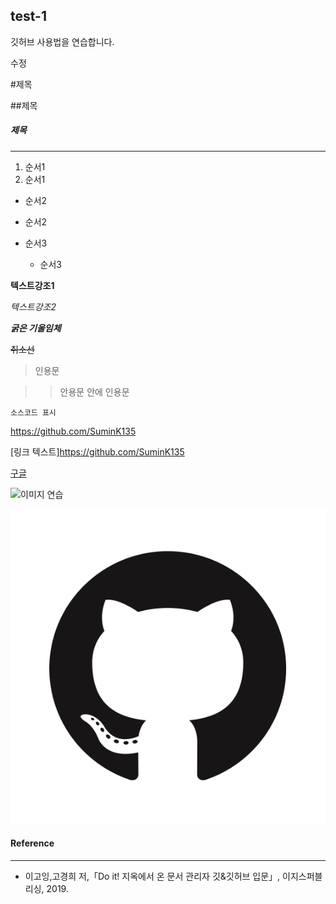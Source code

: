 ## test-1
깃허브 사용법을 연습합니다.

수정

#제목

##제목

##### 제목

---

1. 순서1
2. 순서1

- 순서2
- 순서2

- 순서3
  - 순서3
 
**텍스트강조1**

*텍스트강조2*

***굵은 기울임체***

~~취소선~~

> 인용문

>> 안용문 안에 인용문

`소스코드 표시`

<https://github.com/SuminK135>

[링크 텍스트]https://github.com/SuminK135

[구글](https://www.google.com/, "홈페이지")

![이미지 연습](https://blog.kakaocdn.net/dn/dVK24A/btqFgJkzvVI/ikY9V3EkELFK41ZF6kePB0/img.png)

![폴더](./images/8b17850211c2b59eea89d.png)

#### Reference
---
- 이고잉,고경희 저,「Do it! 지옥에서 온 문서 관리자 깃&깃허브 입문」, 이지스퍼블리싱, 2019.
